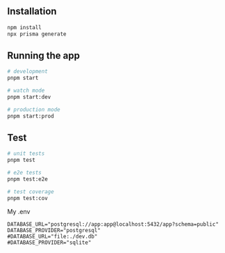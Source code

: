 ## Installation

```bash
npm install
npx prisma generate
```

## Running the app

```bash
# development
pnpm start

# watch mode
pnpm start:dev

# production mode
pnpm start:prod
```

## Test

```bash
# unit tests
pnpm test

# e2e tests
pnpm test:e2e

# test coverage
pnpm test:cov
```

My .env
```dotenv
DATABASE_URL="postgresql://app:app@localhost:5432/app?schema=public"
DATABASE_PROVIDER="postgresql"
#DATABASE_URL="file:./dev.db"
#DATABASE_PROVIDER="sqlite"
```